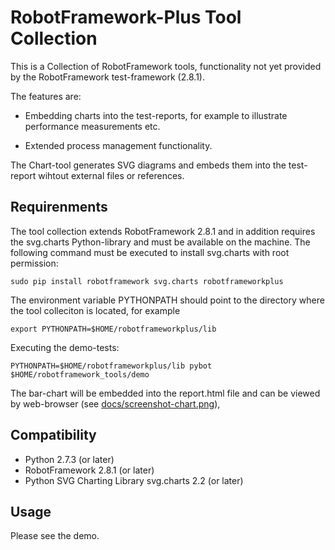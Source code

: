 RobotFramework-Plus Tool Collection
====================

This is a Collection of RobotFramework tools, functionality not yet
provided by the RobotFramework test-framework (2.8.1).

The features are:

- Embedding charts into the test-reports, for example to illustrate
  performance measurements etc.

- Extended process management functionality.

The Chart-tool generates SVG diagrams and embeds them into the
test-report wihtout external files or references.

## Requirenments

The tool collection extends RobotFramework 2.8.1 and in addition
requires the svg.charts Python-library and must be available on the
machine. The following command must be executed to install svg.charts
with root permission:

```
sudo pip install robotframework svg.charts robotframeworkplus
```

The environment variable PYTHONPATH should point to the directory
where the tool colleciton is located, for example

```
export PYTHONPATH=$HOME/robotframeworkplus/lib
```

Executing the demo-tests:

```
PYTHONPATH=$HOME/robotframeworkplus/lib pybot $HOME/robotframework_tools/demo
```

The bar-chart will be embedded into the report.html file and can be
viewed by web-browser (see [docs/screenshot-chart.png](docs/screenshot-chart.png)), 


## Compatibility

- Python 2.7.3 (or later)
- RobotFramework 2.8.1 (or later)
- Python SVG Charting Library svg.charts 2.2 (or later)

## Usage

Please see the demo.
